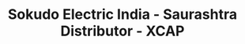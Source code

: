 ---
title: "Sokudo Electric India - Saurashtra Distributor - XCAP"
url: /jamnagar/sokudo-electric-india-saurashtra-distributor-xcap/
shop: Motorrad
---
